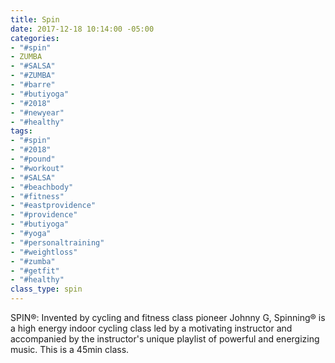 ```yaml
---
title: Spin
date: 2017-12-18 10:14:00 -05:00
categories:
- "#spin"
- ZUMBA
- "#SALSA"
- "#ZUMBA"
- "#barre"
- "#butiyoga"
- "#2018"
- "#newyear"
- "#healthy"
tags:
- "#spin"
- "#2018"
- "#pound"
- "#workout"
- "#SALSA"
- "#beachbody"
- "#fitness"
- "#eastprovidence"
- "#providence"
- "#butiyoga"
- "#yoga"
- "#personaltraining"
- "#weightloss"
- "#zumba"
- "#getfit"
- "#healthy"
class_type: spin
---
```


SPIN®:
Invented by cycling and fitness class pioneer Johnny G, Spinning® is a high energy indoor cycling class led by a motivating instructor and accompanied by the instructor's unique playlist of powerful and energizing music. This is a 45min class.